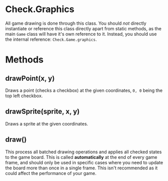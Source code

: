 # Check.Graphics

All game drawing is done through this class. You should *not* directly instantiate or reference this class directly apart from static methods, as the main `Game` class will have it's own reference to it. Instead, you should use the internal reference: `Check.Game.graphics`.

# Methods

## drawPoint(x, y)
Draws a point (checks a checkbox) at the given coordinates, `0, 0` being the top left checkbox.

## drawSprite(sprite, x, y)
Draws a sprite at the given coordinates.

## draw()
This process all batched drawing operations and applies all checked states to the game board. This is called **automatically** at the end of every game frame, and should only be used in specific cases where you need to update the board more than once in a single frame. This isn't recommended as it could affect the performance of your game.